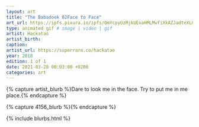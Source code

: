 ```yaml
---
layout: art
title: "The Babadook 02Face to Face"
art_url: https://ipfs.pixura.io/ipfs/QmYcpyUzMjkUEvaHMLMwfiXkAZJadteXLQiStDGQQcuzvv
type: animated gif # image | video | gif
artist: Hackatao
artist_birth: 
caption: 
artist_url: https://superrare.co/hackatao
year: 2018
edition: 1 of 1
date: 2021-03-20 00:03:00 +0200
categories: art
---
```



{% capture artist_blurb %}Dare to look me in the face. Try to put me in me place.{% endcapture %}

{% capture 4156_blurb %}{% endcapture %}


{% include blurbs.html %}
		